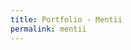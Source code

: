 ```yaml
---
title: Portfolio - Mentii
permalink: mentii
---
```




<script async class="speakerdeck-embed" data-id="126e7e20eed501315b3b2e79871312e8" data-ratio="1.33333333333333" src="//speakerdeck.com/assets/embed.js"></script>